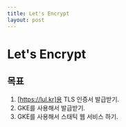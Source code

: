 ```yaml
---
title: Let's Encrypt
layout: post
---
```

# Let's Encrypt

## 목표

1. [https://lul.kr]용 TLS 인증서 발급받기.
1. GKE를 사용해서 발급받기.
1. GKE를 사용해서 스태틱 웹 서비스 하기.
